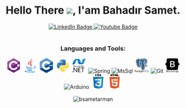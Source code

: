 <!--
<div id="header" align="center">
  <img src="https://media.giphy.com/media/M9gbBd9nbDrOTu1Mqx/giphy.gif" width="100"/>
</div>
-->
<div align="center">
  <h1>
    Hello There <!--👋-->
    <img src="https://media.giphy.com/media/hvRJCLFzcasrR4ia7z/giphy.gif" width="30px"/>, I'am Bahadır Samet.
  </h1>
</div>

<div id="badges" align="center">
  <a href="https://www.linkedin.com/in/bsametarman">
    <img src="https://img.shields.io/badge/LinkedIn-blue?style=for-the-badge&logo=linkedin&logoColor=white" alt="LinkedIn Badge"/>
  </a>
  <a href="https://www.youtube.com/@bahadrsametarman7209/videos">
    <img src="https://img.shields.io/badge/YouTube-red?style=for-the-badge&logo=youtube&logoColor=white" alt="Youtube Badge"/>
  </a>
  <!--
  <a href="your-twitter-URL">
    <img src="https://img.shields.io/badge/Twitter-blue?style=for-the-badge&logo=twitter&logoColor=white" alt="Twitter Badge"/>
  </a>
  -->
</div>
<div align="center">
  <img src="https://komarev.com/ghpvc/?username=bsametarman&style=flat-square&color=blue" alt=""/>
</div>

<div align="center">
  <h3>Languages and Tools:</h3>
  <p>
    <a> <img src="https://raw.githubusercontent.com/devicons/devicon/master/icons/csharp/csharp-original.svg" alt="Csharp" width="40" height="40"/> </a>
    <a> <img src="https://raw.githubusercontent.com/devicons/devicon/master/icons/java/java-original.svg" alt="Java" width="40" height="40"/> </a>
    <a> <img src="https://raw.githubusercontent.com/devicons/devicon/master/icons/cplusplus/cplusplus-original.svg" alt="C++" width="40" height="40"/> </a>
    <a> <img src="https://raw.githubusercontent.com/devicons/devicon/master/icons/python/python-original.svg" alt="Python" width="40" height="40"/> </a>
    <a> <img src="https://raw.githubusercontent.com/devicons/devicon/master/icons/dot-net/dot-net-original-wordmark.svg" alt="dotNet" width="40" height="40"/> </a>
    <a> <img src="https://www.vectorlogo.zone/logos/springio/springio-icon.svg" alt="Spring" width="40" height="40"/> </a>
    <a> <img src="https://www.svgrepo.com/show/303229/microsoft-sql-server-logo.svg" alt="MsSql" width="40" height="40"/> </a>
    <a> <img src="https://raw.githubusercontent.com/devicons/devicon/master/icons/postgresql/postgresql-original-wordmark.svg" alt="PostgreSql" width="40"             height="40"/> </a>
    <a> <img src="https://www.vectorlogo.zone/logos/git-scm/git-scm-icon.svg" alt="Git" width="40" height="40"/> </a>
    <a> <img src="https://raw.githubusercontent.com/devicons/devicon/master/icons/bootstrap/bootstrap-plain-wordmark.svg" alt="Bootstrap" width="40" height="40"/> </a>     <a> <img src="https://cdn.worldvectorlogo.com/logos/arduino-1.svg" alt="Arduino" width="40" height="40"/> </a>
    <a> <img src="https://raw.githubusercontent.com/devicons/devicon/master/icons/css3/css3-original-wordmark.svg" alt="Css" width="40" height="40"/> </a>
    <a> <img src="https://raw.githubusercontent.com/devicons/devicon/master/icons/html5/html5-original-wordmark.svg" alt="Html" width="40" height="40"/> </a>
  </p>
</div>

<div align="center">
  <p>
    <img align="center" src="https://github-readme-stats.vercel.app/api?username=bsametarman&show_icons=false&locale=en" alt="bsametarman" />
    <!--<img align="center" src="https://github-readme-stats.vercel.app/api/top-langs?username=bsametarman&show_icons=true&locale=en&layout=compact" alt="bsametarman" />-->
  </p>
</div>




<!--
**bsametarman/bsametarman** is a ✨ _special_ ✨ repository because its `README.md` (this file) appears on your GitHub profile.

Here are some ideas to get you started:

- 🔭 I’m currently working on ...
- 🌱 I’m currently learning ...
- 👯 I’m looking to collaborate on ...
- 🤔 I’m looking for help with ...
- 💬 Ask me about ...
- 📫 How to reach me: ...
- 😄 Pronouns: ...
- ⚡ Fun fact: ...
-->
